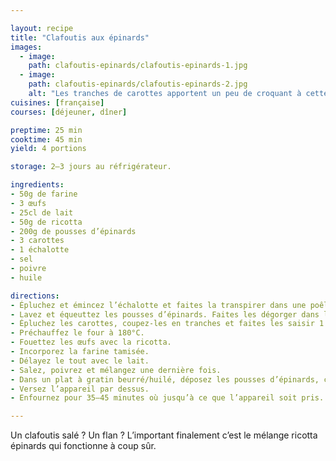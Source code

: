 ```yaml
---

layout: recipe
title: "Clafoutis aux épinards"
images:
  - image:
    path: clafoutis-epinards/clafoutis-epinards-1.jpg
  - image:
    path: clafoutis-epinards/clafoutis-epinards-2.jpg
    alt: "Les tranches de carottes apportent un peu de croquant à cette recette comme un clafoutis"
cuisines: [française]
courses: [déjeuner, dîner]

preptime: 25 min
cooktime: 45 min
yield: 4 portions

storage: 2–3 jours au réfrigérateur.

ingredients:
- 50g de farine
- 3 œufs
- 25cl de lait
- 50g de ricotta
- 200g de pousses d’épinards
- 3 carottes
- 1 échalotte
- sel
- poivre
- huile

directions:
- Épluchez et émincez l’échalotte et faites la transpirer dans une poêle avec un peu d’huile.
- Lavez et équeuttez les pousses d’épinards. Faites les dégorger dans la même poêle.
- Épluchez les carottes, coupez-les en tranches et faites les saisir 1 à 2 minutes avec l’échalotte et les épinards.
- Préchauffez le four à 180°C.
- Fouettez les œufs avec la ricotta. 
- Incorporez la farine tamisée.
- Délayez le tout avec le lait.
- Salez, poivrez et mélangez une dernière fois.
- Dans un plat à gratin beurré/huilé, déposez les pousses d’épinards, carottes et échalottes.
- Versez l’appareil par dessus.
- Enfournez pour 35–45 minutes où jusqu’à ce que l’appareil soit pris.

---
```


Un clafoutis salé&nbsp;? Un flan&nbsp;? L’important finalement c’est le mélange ricotta épinards qui fonctionne à coup sûr.